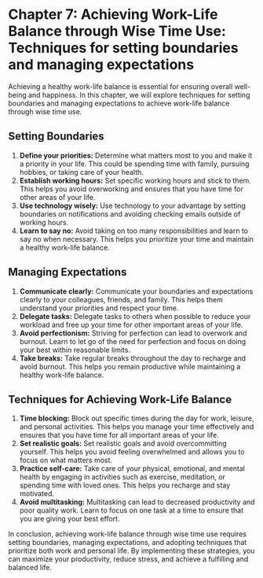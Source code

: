 Chapter 7: Achieving Work-Life Balance through Wise Time Use: Techniques for setting boundaries and managing expectations
=========================================================================================================================

Achieving a healthy work-life balance is essential for ensuring overall well-being and happiness. In this chapter, we will explore techniques for setting boundaries and managing expectations to achieve work-life balance through wise time use.

Setting Boundaries
------------------

1. **Define your priorities:** Determine what matters most to you and make it a priority in your life. This could be spending time with family, pursuing hobbies, or taking care of your health.
2. **Establish working hours:** Set specific working hours and stick to them. This helps you avoid overworking and ensures that you have time for other areas of your life.
3. **Use technology wisely:** Use technology to your advantage by setting boundaries on notifications and avoiding checking emails outside of working hours.
4. **Learn to say no:** Avoid taking on too many responsibilities and learn to say no when necessary. This helps you prioritize your time and maintain a healthy work-life balance.

Managing Expectations
---------------------

1. **Communicate clearly:** Communicate your boundaries and expectations clearly to your colleagues, friends, and family. This helps them understand your priorities and respect your time.
2. **Delegate tasks:** Delegate tasks to others when possible to reduce your workload and free up your time for other important areas of your life.
3. **Avoid perfectionism:** Striving for perfection can lead to overwork and burnout. Learn to let go of the need for perfection and focus on doing your best within reasonable limits.
4. **Take breaks:** Take regular breaks throughout the day to recharge and avoid burnout. This helps you remain productive while maintaining a healthy work-life balance.

Techniques for Achieving Work-Life Balance
------------------------------------------

1. **Time blocking:** Block out specific times during the day for work, leisure, and personal activities. This helps you manage your time effectively and ensures that you have time for all important areas of your life.
2. **Set realistic goals:** Set realistic goals and avoid overcommitting yourself. This helps you avoid feeling overwhelmed and allows you to focus on what matters most.
3. **Practice self-care:** Take care of your physical, emotional, and mental health by engaging in activities such as exercise, meditation, or spending time with loved ones. This helps you recharge and stay motivated.
4. **Avoid multitasking:** Multitasking can lead to decreased productivity and poor quality work. Learn to focus on one task at a time to ensure that you are giving your best effort.

In conclusion, achieving work-life balance through wise time use requires setting boundaries, managing expectations, and adopting techniques that prioritize both work and personal life. By implementing these strategies, you can maximize your productivity, reduce stress, and achieve a fulfilling and balanced life.
